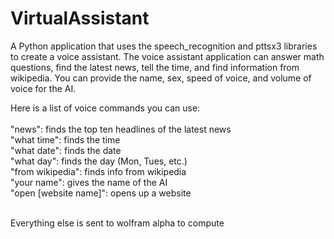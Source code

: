 # VirtualAssistant

A Python application that uses the speech_recognition and pttsx3 libraries to create a voice assistant. The voice assistant application can answer math questions, find the latest news, tell the time, and find information from wikipedia. You can provide the name, sex, speed of voice, and volume of voice for the AI.

Here is a list of voice commands you can use:
    <br/><br/>"news": finds the top ten headlines of the latest news
    <br/>"what time": finds the time 
    <br/>"what date": finds the date
    <br/>"what day": finds the day (Mon, Tues, etc.)
    <br/>"from wikipedia": finds info from wikipedia
    <br/>"your name": gives the name of the AI
    <br/>"open [website name]": opens up a website 
    
<br/>Everything else is sent to wolfram alpha to compute
   
